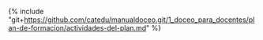 {% include "git+https://github.com/catedu/manualdoceo.git/1_doceo_para_docentes/plan-de-formacion/actividades-del-plan.md" %}